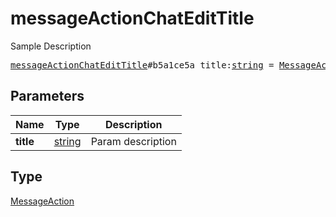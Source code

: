 # messageActionChatEditTitle

Sample Description

<pre>
<a href="../constructor/messageActionChatEditTitle.md">messageActionChatEditTitle</a>#b5a1ce5a title:<a href="../type/string.md">string</a> = <a href="../type/MessageAction.md">MessageAction</a>;
</pre>

## Parameters

| Name | Type | Description |
|------|:----:|-------------|
| **title** | [string](../type/string.md) | Param description |

## Type

[MessageAction](../type/MessageAction.md)
